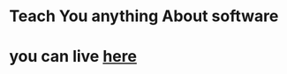 # Teach You anything About software
# you can live [here](https://harshitha-brs.github.io/Teach-you-anything/)
